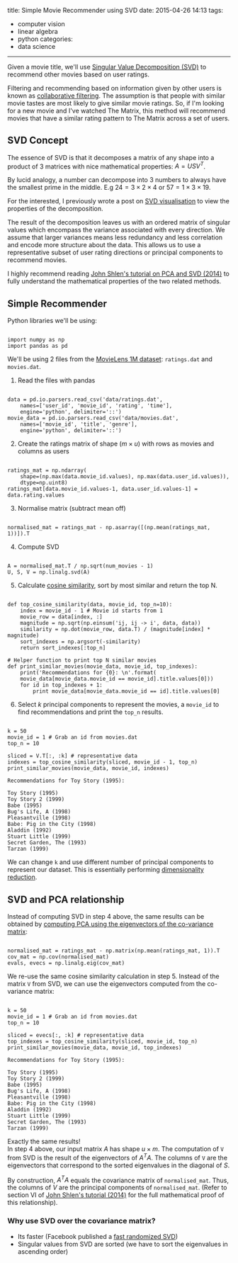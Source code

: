 title: Simple Movie Recommender using SVD
date: 2015-04-26 14:13
tags:
- computer vision
- linear algebra
- python
categories:
- data science
---

Given a movie title, we'll use [Singular Value Decomposition (SVD)](http://mathworld.wolfram.com/SingularValueDecomposition.html) to recommend other movies based on user ratings.

Filtering and recommending based on information given by other users is known as [collaborative filtering](http://en.wikipedia.org/wiki/Collaborative_filtering). The assumption is that people with similar movie tastes are most likely to give similar movie ratings. So, if I'm looking for a new movie and I've watched The Matrix, this method will recommend movies that have a similar rating pattern to The Matrix across a set of users.

## SVD Concept
The essence of SVD is that it decomposes a matrix of any shape into a product of 3 matrices with nice mathematical properties: $A = U S V^T$. 

By lucid analogy, a number can decompose into 3 numbers to always have the smallest prime in the middle. E.g $24 = 3 \times 2 \times 4$ or $57 = 1 \times 3 \times 19$.

For the interested, I previously wrote a post on [SVD visualisation](https://alyssaq.github.io/2015/singular-value-decomposition-visualisation) to view the properties of the decomposition.

The result of the decomposition leaves us with an ordered matrix of singular values which encompass the variance associated with every direction. We assume that larger variances means less redundancy and less correlation and encode more structure about the data. This allows us to use a representative subset of user rating directions or principal components to recommend movies.

I highly recommend reading [John Shlen's tutorial on PCA and SVD (2014)](http://arxiv.org/pdf/1404.1100.pdf) to fully understand the mathematical properties of the  two related methods.

## Simple Recommender
Python libraries we'll be using:
<pre><code class="language-python">
import numpy as np
import pandas as pd
</code></pre>

We'll be using 2 files from the [MovieLens 1M dataset](http://grouplens.org/datasets/movielens): `ratings.dat` and `movies.dat`.

1) Read the files with pandas
<pre><code class="language-python">
data = pd.io.parsers.read_csv('data/ratings.dat', 
	names=['user_id', 'movie_id', 'rating', 'time'],
	engine='python', delimiter='::')
movie_data = pd.io.parsers.read_csv('data/movies.dat',
	names=['movie_id', 'title', 'genre'],
	engine='python', delimiter='::')
</code></pre>

2) Create the ratings matrix of shape ($m \times u$) with rows as movies and columns as users
<pre><code class="language-python">
ratings_mat = np.ndarray(
	shape=(np.max(data.movie_id.values), np.max(data.user_id.values)),
	dtype=np.uint8)
ratings_mat[data.movie_id.values-1, data.user_id.values-1] = data.rating.values
</code></pre>

3) Normalise matrix (subtract mean off)
<pre><code class="language-python">
normalised_mat = ratings_mat - np.asarray([(np.mean(ratings_mat, 1))]).T
</code></pre>

4) Compute SVD
<pre><code class="language-python">
A = normalised_mat.T / np.sqrt(num_movies - 1)
U, S, V = np.linalg.svd(A)
</code></pre>

5) Calculate [cosine similarity](http://en.wikipedia.org/wiki/Cosine_similarity), sort by most similar and return the top N.
<pre><code class="language-python">
def top_cosine_similarity(data, movie_id, top_n=10):
    index = movie_id - 1 # Movie id starts from 1
    movie_row = data[index, :]
    magnitude = np.sqrt(np.einsum('ij, ij -> i', data, data))
    similarity = np.dot(movie_row, data.T) / (magnitude[index] * magnitude)
    sort_indexes = np.argsort(-similarity)
    return sort_indexes[:top_n]

# Helper function to print top N similar movies
def print_similar_movies(movie_data, movie_id, top_indexes):
    print('Recommendations for {0}: \n'.format(
    movie_data[movie_data.movie_id == movie_id].title.values[0]))
    for id in top_indexes + 1:
        print movie_data[movie_data.movie_id == id].title.values[0]
</code></pre>

6) Select $k$ principal components to represent the movies, a `movie_id` to find recommendations and print the `top_n` results.
<pre><code class="language-python">
k = 50
movie_id = 1 # Grab an id from movies.dat
top_n = 10

sliced = V.T[:, :k] # representative data
indexes = top_cosine_similarity(sliced, movie_id - 1, top_n)
print_similar_movies(movie_data, movie_id, indexes)
</code></pre>

	Recommendations for Toy Story (1995): 

    Toy Story (1995)
    Toy Story 2 (1999)
    Babe (1995)
    Bug's Life, A (1998)
    Pleasantville (1998)
    Babe: Pig in the City (1998)
    Aladdin (1992)
    Stuart Little (1999)
    Secret Garden, The (1993)
    Tarzan (1999)
    
We can change `k` and use different number of principal components to represent our dataset. This is essentially performing [dimensionality reduction](http://en.wikipedia.org/wiki/Dimensionality_reduction). 
 
## SVD and PCA relationship
Instead of computing SVD in step 4 above, the same results can be obtained by [computing PCA using the eigenvectors of the co-variance matrix](http://en.wikipedia.org/wiki/Principal_component_analysis#Computing_PCA_using_the_covariance_method):

<pre><code class="language-python">
normalised_mat = ratings_mat - np.matrix(np.mean(ratings_mat, 1)).T
cov_mat = np.cov(normalised_mat)
evals, evecs = np.linalg.eig(cov_mat)
</code></pre>

We re-use the same cosine similarity calculation in step 5. Instead of the matrix `V` from SVD, we can use the eigenvectors computed from the co-variance matrix:
<pre><code class="language-python">
k = 50
movie_id = 1 # Grab an id from movies.dat
top_n = 10

sliced = evecs[:, :k] # representative data
top_indexes = top_cosine_similarity(sliced, movie_id, top_n)
print_similar_movies(movie_data, movie_id, top_indexes)
</code></pre>

	Recommendations for Toy Story (1995): 

    Toy Story (1995)
    Toy Story 2 (1999)
    Babe (1995)
    Bug's Life, A (1998)
    Pleasantville (1998)
    Babe: Pig in the City (1998)
    Aladdin (1992)
    Stuart Little (1999)
    Secret Garden, The (1993)
    Tarzan (1999)

Exactly the same results!     
In step 4 above, our input matrix $A$ has shape $u \times m$. The computation of `V` from SVD is the result of the eigenvectors of $A^T A$. The columns of `V` are the eigenvectors that correspond to the sorted eigenvalues in the diagonal of $S$. 

By construction, $A^T A$ equals the covariance matrix of `normalised_mat`. Thus, the columns of $V$ are the principal components of `normalised_mat`. (Refer to section VI of [John Shlen's tutorial (2014)](http://arxiv.org/pdf/1404.1100.pdf) for the full mathematical proof of this relationship).

### Why use SVD over the covariance matrix?
  * Its faster (Facebook published a [fast randomized SVD](https://research.fb.com/fast-randomized-svd/))
  * Singular values from SVD are sorted (we have to sort the eigenvalues in ascending order)
  
  
  
